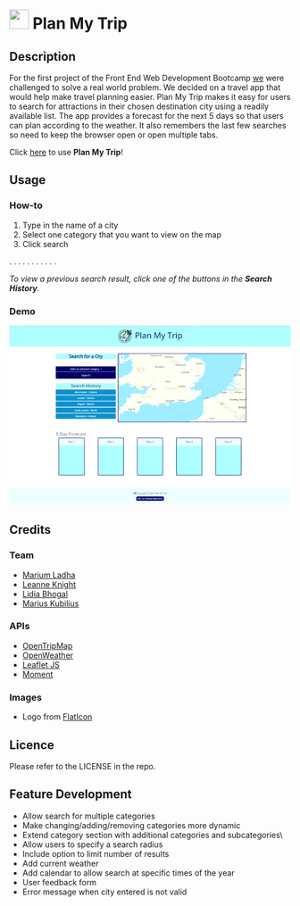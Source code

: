 # <img src="https://cdn-icons-png.flaticon.com/512/5219/5219574.png" width="35" height="35"> Plan My Trip

## Description

For the first project of the Front End Web Development Bootcamp [we](#team) were challenged to solve a real world problem. We decided on a travel app that would help make travel planning easier. Plan My Trip makes it easy for users to search for attractions in their chosen destination city using a readily available list. The app provides a forecast for the next 5 days so that users can plan according to the weather. It also remembers the last few searches so need to keep the browser open or open multiple tabs.

Click [here](https://mariuml.github.io/plan-my-trip/) to use **Plan My Trip**!

## Usage

### How-to

1. Type in the name of a city
2. Select one category that you want to view on the map
3. Click search

. . . . . . . . . . .

_To view a previous search result, click one of the buttons in the **Search History**._

### Demo

![Application Demo](./assets/media/videos/demo.gif)

## Credits

### Team

- [Marium Ladha](https://github.com/mariuml)
- [Leanne Knight](https://github.com/YaszMoon)
- [Lidia Bhogal](https://github.com/LidiaBhogal)
- [Marius Kubilius](https://github.com/MarKubil)

### APIs

- [OpenTripMap](https://opentripmap.io/product)
- [OpenWeather](https://openweathermap.org)
- [Leaflet JS](https://leafletjs.com)
- [Moment](https://momentjs.com/docs/)

### Images

- Logo from [FlatIcon](https://www.flaticon.com/free-icon/travel_5219574)

## Licence

Please refer to the LICENSE in the repo.

## Feature Development

- Allow search for multiple categories
- Make changing/adding/removing categories more dynamic
- Extend category section with additional categories and subcategories\
- Allow users to specify a search radius
- Include option to limit number of results
- Add current weather
- Add calendar to allow search at specific times of the year
- User feedback form
- Error message when city entered is not valid
